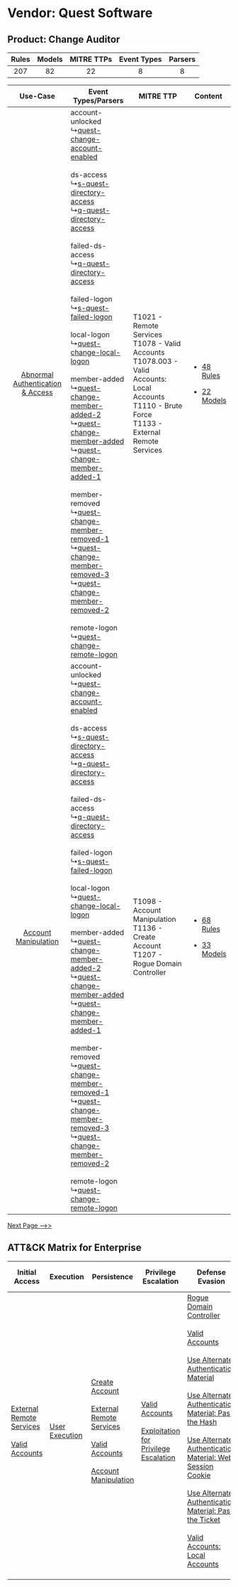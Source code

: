 Vendor: Quest Software
======================
Product: Change Auditor
-----------------------
| Rules | Models | MITRE TTPs | Event Types | Parsers |
|:-----:|:------:|:----------:|:-----------:|:-------:|
|  207  |   82   |     22     |      8      |    8    |

|    Use-Case    | Event Types/Parsers    | MITRE TTP    | Content    |
|:----:| ---- | ---- | ---- |
| [Abnormal Authentication & Access](../../../UseCases/uc_abnormal_authentication_&_access.md) |  account-unlocked<br> ↳[quest-change-account-enabled](Ps/pC_questchangeaccountenabled.md)<br><br> ds-access<br> ↳[s-quest-directory-access](Ps/pC_squestdirectoryaccess.md)<br> ↳[q-quest-directory-access](Ps/pC_qquestdirectoryaccess.md)<br><br> failed-ds-access<br> ↳[q-quest-directory-access](Ps/pC_qquestdirectoryaccess.md)<br><br> failed-logon<br> ↳[s-quest-failed-logon](Ps/pC_squestfailedlogon.md)<br><br> local-logon<br> ↳[quest-change-local-logon](Ps/pC_questchangelocallogon.md)<br><br> member-added<br> ↳[quest-change-member-added-2](Ps/pC_questchangememberadded2.md)<br> ↳[quest-change-member-added](Ps/pC_questchangememberadded.md)<br> ↳[quest-change-member-added-1](Ps/pC_questchangememberadded1.md)<br><br> member-removed<br> ↳[quest-change-member-removed-1](Ps/pC_questchangememberremoved1.md)<br> ↳[quest-change-member-removed-3](Ps/pC_questchangememberremoved3.md)<br> ↳[quest-change-member-removed-2](Ps/pC_questchangememberremoved2.md)<br><br> remote-logon<br> ↳[quest-change-remote-logon](Ps/pC_questchangeremotelogon.md)<br> | T1021 - Remote Services<br>T1078 - Valid Accounts<br>T1078.003 - Valid Accounts: Local Accounts<br>T1110 - Brute Force<br>T1133 - External Remote Services<br> | [<ul><li>48 Rules</li></ul><ul><li>22 Models</li></ul>](RM/r_m_quest_software_change_auditor_Abnormal_Authentication_&_Access.md) |
|    [Account Manipulation](../../../UseCases/uc_account_manipulation.md)    |  account-unlocked<br> ↳[quest-change-account-enabled](Ps/pC_questchangeaccountenabled.md)<br><br> ds-access<br> ↳[s-quest-directory-access](Ps/pC_squestdirectoryaccess.md)<br> ↳[q-quest-directory-access](Ps/pC_qquestdirectoryaccess.md)<br><br> failed-ds-access<br> ↳[q-quest-directory-access](Ps/pC_qquestdirectoryaccess.md)<br><br> failed-logon<br> ↳[s-quest-failed-logon](Ps/pC_squestfailedlogon.md)<br><br> local-logon<br> ↳[quest-change-local-logon](Ps/pC_questchangelocallogon.md)<br><br> member-added<br> ↳[quest-change-member-added-2](Ps/pC_questchangememberadded2.md)<br> ↳[quest-change-member-added](Ps/pC_questchangememberadded.md)<br> ↳[quest-change-member-added-1](Ps/pC_questchangememberadded1.md)<br><br> member-removed<br> ↳[quest-change-member-removed-1](Ps/pC_questchangememberremoved1.md)<br> ↳[quest-change-member-removed-3](Ps/pC_questchangememberremoved3.md)<br> ↳[quest-change-member-removed-2](Ps/pC_questchangememberremoved2.md)<br><br> remote-logon<br> ↳[quest-change-remote-logon](Ps/pC_questchangeremotelogon.md)<br> | T1098 - Account Manipulation<br>T1136 - Create Account<br>T1207 - Rogue Domain Controller<br>    | [<ul><li>68 Rules</li></ul><ul><li>33 Models</li></ul>](RM/r_m_quest_software_change_auditor_Account_Manipulation.md)    |
[Next Page -->>](2_ds_quest_software_change_auditor.md)

ATT&CK Matrix for Enterprise
----------------------------
| Initial Access                                                                                                                                   | Execution                                                           | Persistence                                                                                                                                                                                                                                                                                  | Privilege Escalation                                                                                                                                          | Defense Evasion                                                                                                                                                                                                                                                                                                                                                                                                                                                                                                                                                                                                                                                                | Credential Access                                                                                                                                                                                                                                                                                                                                                                                                           | Discovery                                                                    | Lateral Movement                                                                                                                                                                                                                                                                                                                                    | Collection | Command and Control                                                                                                                       | Exfiltration | Impact |
| ------------------------------------------------------------------------------------------------------------------------------------------------ | ------------------------------------------------------------------- | -------------------------------------------------------------------------------------------------------------------------------------------------------------------------------------------------------------------------------------------------------------------------------------------- | ------------------------------------------------------------------------------------------------------------------------------------------------------------- | ------------------------------------------------------------------------------------------------------------------------------------------------------------------------------------------------------------------------------------------------------------------------------------------------------------------------------------------------------------------------------------------------------------------------------------------------------------------------------------------------------------------------------------------------------------------------------------------------------------------------------------------------------------------------------ | --------------------------------------------------------------------------------------------------------------------------------------------------------------------------------------------------------------------------------------------------------------------------------------------------------------------------------------------------------------------------------------------------------------------------- | ---------------------------------------------------------------------------- | --------------------------------------------------------------------------------------------------------------------------------------------------------------------------------------------------------------------------------------------------------------------------------------------------------------------------------------------------- | ---------- | ----------------------------------------------------------------------------------------------------------------------------------------- | ------------ | ------ |
| [External Remote Services](https://attack.mitre.org/techniques/T1133)<br><br>[Valid Accounts](https://attack.mitre.org/techniques/T1078)<br><br> | [User Execution](https://attack.mitre.org/techniques/T1204)<br><br> | [Create Account](https://attack.mitre.org/techniques/T1136)<br><br>[External Remote Services](https://attack.mitre.org/techniques/T1133)<br><br>[Valid Accounts](https://attack.mitre.org/techniques/T1078)<br><br>[Account Manipulation](https://attack.mitre.org/techniques/T1098)<br><br> | [Valid Accounts](https://attack.mitre.org/techniques/T1078)<br><br>[Exploitation for Privilege Escalation](https://attack.mitre.org/techniques/T1068)<br><br> | [Rogue Domain Controller](https://attack.mitre.org/techniques/T1207)<br><br>[Valid Accounts](https://attack.mitre.org/techniques/T1078)<br><br>[Use Alternate Authentication Material](https://attack.mitre.org/techniques/T1550)<br><br>[Use Alternate Authentication Material: Pass the Hash](https://attack.mitre.org/techniques/T1550/002)<br><br>[Use Alternate Authentication Material: Web Session Cookie](https://attack.mitre.org/techniques/T1550/004)<br><br>[Use Alternate Authentication Material: Pass the Ticket](https://attack.mitre.org/techniques/T1550/003)<br><br>[Valid Accounts: Local Accounts](https://attack.mitre.org/techniques/T1078/003)<br><br> | [OS Credential Dumping](https://attack.mitre.org/techniques/T1003)<br><br>[Brute Force](https://attack.mitre.org/techniques/T1110)<br><br>[Steal or Forge Kerberos Tickets](https://attack.mitre.org/techniques/T1558)<br><br>[Steal or Forge Kerberos Tickets: Kerberoasting](https://attack.mitre.org/techniques/T1558/003)<br><br>[OS Credential Dumping: DCSync](https://attack.mitre.org/techniques/T1003/006)<br><br> | [Remote System Discovery](https://attack.mitre.org/techniques/T1018)<br><br> | [Exploitation of Remote Services](https://attack.mitre.org/techniques/T1210)<br><br>[Remote Services](https://attack.mitre.org/techniques/T1021)<br><br>[Use Alternate Authentication Material](https://attack.mitre.org/techniques/T1550)<br><br>[Remote Services: Remote Desktop Protocol](https://attack.mitre.org/techniques/T1021/001)<br><br> |            | [Proxy: Multi-hop Proxy](https://attack.mitre.org/techniques/T1090/003)<br><br>[Proxy](https://attack.mitre.org/techniques/T1090)<br><br> |              |        |